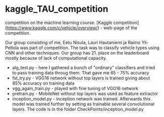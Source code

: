 # kaggle_TAU_competition
competition on the machine learning course.
[Kaggle competition] (https://www.kaggle.com/c/vehicle/overview/) - web-page of the competition.

Our group consisting of me, Eetu Nisula, Lauri Hautaniemi ja Raimo Yli-Peltola was part of
competition. The task was to classify vehicle types using CNN and other techniques.
Our group has 21. place on the leaderboard mostly because of lack of computational capacity.

* alg_test.py - here I gathered a bunch of "ordinary" classifiers and tried to pass training data throug them. That gave me 65 - 75% accuracy
* fst_try.py - VGG16 network without top layers is trained giving about 85% accuracy on training data
* vgg_again_train.py - played with fine tuning of VGG16 network
* pretrain.py - MobileNet without top layers was used as feature extractor
* inception_model.py - inception network was trained. Afterwards this model was trained further by setting as trainable several convolutional layers. The code is in the folder CheckPoints/inception_model.py



